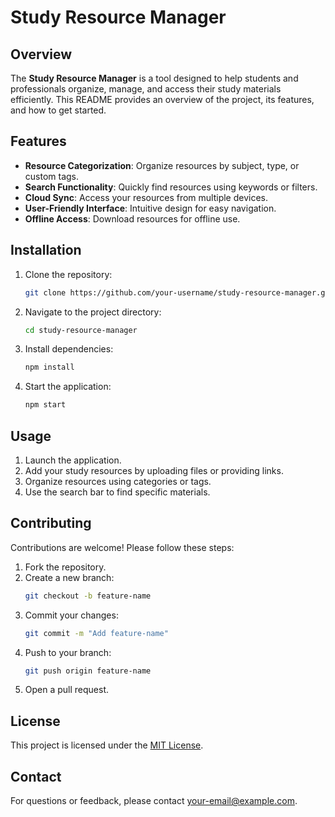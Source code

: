 # Study Resource Manager

## Overview
The **Study Resource Manager** is a tool designed to help students and professionals organize, manage, and access their study materials efficiently. This README provides an overview of the project, its features, and how to get started.

## Features
- **Resource Categorization**: Organize resources by subject, type, or custom tags.
- **Search Functionality**: Quickly find resources using keywords or filters.
- **Cloud Sync**: Access your resources from multiple devices.
- **User-Friendly Interface**: Intuitive design for easy navigation.
- **Offline Access**: Download resources for offline use.

## Installation
1. Clone the repository:
    ```bash
    git clone https://github.com/your-username/study-resource-manager.git
    ```
2. Navigate to the project directory:
    ```bash
    cd study-resource-manager
    ```
3. Install dependencies:
    ```bash
    npm install
    ```
4. Start the application:
    ```bash
    npm start
    ```

## Usage
1. Launch the application.
2. Add your study resources by uploading files or providing links.
3. Organize resources using categories or tags.
4. Use the search bar to find specific materials.

## Contributing
Contributions are welcome! Please follow these steps:
1. Fork the repository.
2. Create a new branch:
    ```bash
    git checkout -b feature-name
    ```
3. Commit your changes:
    ```bash
    git commit -m "Add feature-name"
    ```
4. Push to your branch:
    ```bash
    git push origin feature-name
    ```
5. Open a pull request.

## License
This project is licensed under the [MIT License](LICENSE).

## Contact
For questions or feedback, please contact [your-email@example.com](mailto:your-email@example.com).
